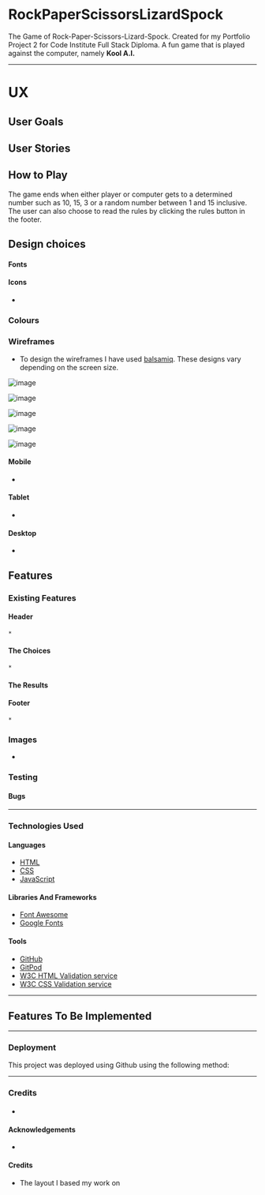 # RockPaperScissorsLizardSpock
The Game of Rock-Paper-Scissors-Lizard-Spock. Created for my Portfolio Project 2 for Code Institute Full Stack Diploma.
A fun game that is played against the computer, namely **Kool A.I.** 
***

# UX

## User Goals

## User Stories

## How to Play
The game ends when either player or computer gets to a determined number such as 10, 15, 3 or a random number between 1 and 15 inclusive. 
The user can also choose to read the rules by clicking the rules button in the footer.

## Design choices

#### Fonts

#### Icons
* 

### Colours

##### 

#####
 
##### 

### Wireframes
* To design the wireframes I have used [balsamiq](https://balsamiq.com/wireframes/). These designs vary depending on the screen size.

![image](https://user-images.githubusercontent.com/91061592/230883775-144a8510-b71f-454b-944f-75443fff62cd.png)

![image](https://user-images.githubusercontent.com/91061592/230883938-858ac076-67c4-4c9e-acd4-6fc2e7108e93.png)

![image](https://user-images.githubusercontent.com/91061592/230884081-1bac8ff4-f33e-4be7-a91a-8d79d6bbca60.png)

![image](https://user-images.githubusercontent.com/91061592/230884206-43f7356e-872f-4d91-b20e-0fad0421341c.png)

![image](https://user-images.githubusercontent.com/91061592/230884481-2b341545-e762-49e3-a944-e6aa6a6f8d86.png)








#### Mobile 
* 

#### Tablet
* 

#### Desktop
* 

## Features
  ### Existing Features
  #### Header
    *
    
  #### The Choices
    * 
  #### The Results
    
  #### Footer
    * 

### Images
* 

### Testing 

#### Bugs

 
***
### Technologies Used

#### Languages
* [HTML](https://en.wikipedia.org/wiki/HTML5)
* [CSS](https://en.wikipedia.org/wiki/CSS)
* [JavaScript](https://en.wikipedia.org/wiki/JS)
#### Libraries And Frameworks
* [Font Awesome](https://fontawesome.com/)
* [Google Fonts](https://fonts.google.com/)
#### Tools
* [GitHub](https://github.com/)
* [GitPod](https://www.gitpod.io/docs/configure/)
* [W3C HTML Validation service](https://validator.w3.org/)
* [W3C CSS Validation service](https://jigsaw.w3.org/css-validator/)

***

## Features To Be Implemented
  
***
### Deployment
This project was deployed using Github using the following method:

***
### Credits
#### 
* 

#### Acknowledgements
* 

#### Credits 
* The layout I based my work on 

